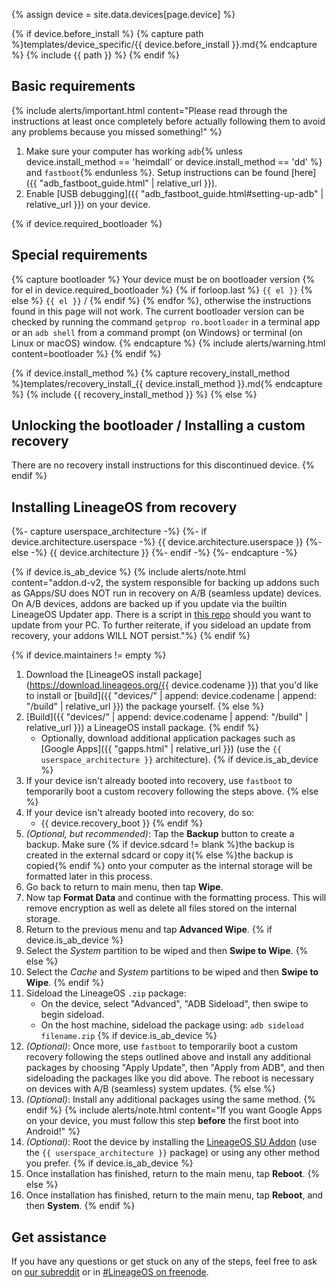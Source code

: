 {% assign device = site.data.devices[page.device] %}

{% if device.before_install %}
{% capture path %}templates/device_specific/{{ device.before_install }}.md{% endcapture %}
{% include {{ path }} %}
{% endif %}

## Basic requirements

{% include alerts/important.html content="Please read through the instructions at least once completely before actually following them to avoid any problems because you missed something!" %}

1. Make sure your computer has working `adb`{% unless device.install_method == 'heimdall' or device.install_method == 'dd' %} and `fastboot`{% endunless %}. Setup instructions can be found [here]({{ "adb_fastboot_guide.html" | relative_url }}).
2. Enable [USB debugging]({{ "adb_fastboot_guide.html#setting-up-adb" | relative_url }}) on your device.

{% if device.required_bootloader %}
## Special requirements

{% capture bootloader %}
Your device must be on bootloader version {% for el in device.required_bootloader %} {% if forloop.last %} `{{ el }}` {% else %} `{{ el }}` / {% endif %} {% endfor %}, otherwise the instructions found in this page will not work.
The current bootloader version can be checked by running the command `getprop ro.bootloader` in a terminal app or an `adb shell` from a command prompt (on Windows) or terminal (on Linux or macOS) window.
{% endcapture %}
{% include alerts/warning.html content=bootloader %}
{% endif %}

{% if device.install_method %}
{% capture recovery_install_method %}templates/recovery_install_{{ device.install_method }}.md{% endcapture %}
{% include {{ recovery_install_method }} %}
{% else %}
## Unlocking the bootloader / Installing a custom recovery

There are no recovery install instructions for this discontinued device.
{% endif %}

## Installing LineageOS from recovery

{%- capture userspace_architecture -%}
{%- if device.architecture.userspace -%}
{{ device.architecture.userspace }}
{%- else -%}
{{ device.architecture }}
{%- endif -%}
{%- endcapture -%}

{% if device.is_ab_device %}
{% include alerts/note.html content="addon.d-v2, the system responsible for backing up addons such as GApps/SU does NOT run in recovery on A/B (seamless update) devices. On A/B devices, addons are backed up if you update via the builtin LineageOS Updater app. There is a script in [this repo](https://github.com/LineageOS/android_packages_apps_Updater) should you want to update from your PC. To further reiterate, if you sideload an update from recovery, your addons WILL NOT persist."%}
{% endif %}

{% if device.maintainers != empty %}
1. Download the [LineageOS install package](https://download.lineageos.org/{{ device.codename }}) that you'd like to install or [build]({{ "devices/" | append: device.codename | append: "/build" | relative_url }}) the package yourself.
{% else %}
1. [Build]({{ "devices/" | append: device.codename | append: "/build" | relative_url }}) a LineageOS install package.
{% endif %}
    * Optionally, download additional application packages such as [Google Apps]({{ "gapps.html" | relative_url }}) (use the `{{ userspace_architecture }}` architecture).
{% if device.is_ab_device %}
2. If your device isn't already booted into recovery, use `fastboot` to temporarily boot a custom recovery following the steps above.
{% else %}
2. If your device isn't already booted into recovery, do so:
    * {{ device.recovery_boot }}
{% endif %}
3. _(Optional, but recommended)_: Tap the **Backup** button to create a backup. Make sure {% if device.sdcard != blank %}the backup is created in the external sdcard or copy it{% else %}the backup is copied{% endif %} onto your computer as the internal storage will be formatted later in this process.
4. Go back to return to main menu, then tap **Wipe**.
5. Now tap **Format Data** and continue with the formatting process. This will remove encryption as well as delete all files stored on the internal storage.
6. Return to the previous menu and tap **Advanced Wipe**.
{% if device.is_ab_device %}
7. Select the *System* partition to be wiped and then **Swipe to Wipe**.
{% else %}
7. Select the *Cache* and *System* partitions to be wiped and then **Swipe to Wipe**.
{% endif %}
8. Sideload the LineageOS `.zip` package:
    * On the device, select "Advanced", "ADB Sideload", then swipe to begin sideload.
    * On the host machine, sideload the package using: `adb sideload filename.zip`
{% if device.is_ab_device %}
9. _(Optional)_: Once more, use `fastboot` to temporarily boot a custom recovery following the steps outlined above and install any additional packages by choosing "Apply Update", then "Apply from ADB", and then sideloading the packages like you did above. The reboot is necessary on devices with A/B (seamless) system updates.
{% else %}
9. _(Optional)_: Install any additional packages using the same method.
{% endif %}
    {% include alerts/note.html content="If you want Google Apps on your device, you must follow this step **before** the first boot into Android!" %}
10. _(Optional)_: Root the device by installing the [LineageOS SU Addon](https://download.lineageos.org/extras) (use the `{{ userspace_architecture }}` package) or using any other method you prefer.
{% if device.is_ab_device %}
11. Once installation has finished, return to the main menu, tap **Reboot**.
{% else %}
11. Once installation has finished, return to the main menu, tap **Reboot**, and then **System**.
{% endif %}

## Get assistance

If you have any questions or get stuck on any of the steps, feel free to ask on [our subreddit](https://reddit.com/r/LineageOS) or in
[#LineageOS on freenode](https://webchat.freenode.net/?channels=LineageOS).
